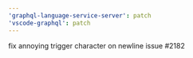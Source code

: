 ```yaml
---
'graphql-language-service-server': patch
'vscode-graphql': patch
---
```


fix annoying trigger character on newline issue #2182
